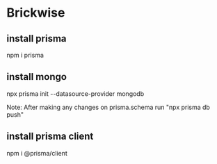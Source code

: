 # Brickwise #

## install prisma ##
npm i prisma

## install mongo ##
npx prisma init --datasource-provider mongodb

Note: 
After making any changes on prisma.schema run "npx prisma db push"

## install prisma client ## 
npm i @prisma/client